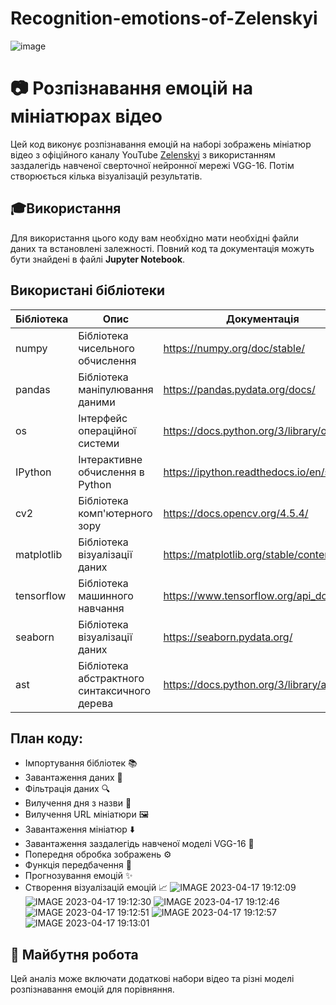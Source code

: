 # Recognition-emotions-of-Zelenskyi
![image](https://user-images.githubusercontent.com/101904816/232555517-113c3f09-15c2-4dc8-a709-f7cb7445e180.png)

# 📷 Розпізнавання емоцій на мініатюрах відео

Цей код виконує розпізнавання емоцій на наборі зображень мініатюр відео з офіційного каналу YouTube [Zelenskyi](https://www.youtube.com/@Zelenskyy_President) з використанням заздалегідь навченої сверточної нейронної мережі VGG-16. Потім створюється кілька візуалізацій результатів.

## 🎓Використання

Для використання цього коду вам необхідно мати необхідні файли даних та встановлені залежності. Повний код та документація можуть бути знайдені в файлі **Jupyter Notebook**.

## Використані бібліотеки

| Бібліотека | Опис | Документація |
| --- | --- | --- |
| numpy | Бібліотека чисельного обчислення | https://numpy.org/doc/stable/ |
| pandas | Бібліотека маніпулювання даними | https://pandas.pydata.org/docs/ |
| os | Інтерфейс операційної системи | https://docs.python.org/3/library/os.html |
| IPython | Інтерактивне обчислення в Python | https://ipython.readthedocs.io/en/stable/ |
| cv2 | Бібліотека комп'ютерного зору | https://docs.opencv.org/4.5.4/ |
| matplotlib | Бібліотека візуалізації даних | https://matplotlib.org/stable/contents.html |
| tensorflow | Бібліотека машинного навчання | https://www.tensorflow.org/api_docs |
| seaborn | Бібліотека візуалізації даних | https://seaborn.pydata.org/ |
| ast | Бібліотека абстрактного синтаксичного дерева | https://docs.python.org/3/library/ast.html |

## План коду:

- Імпортування бібліотек 📚
- Завантаження даних 📂
- Фільтрація даних 🔍
- Вилучення дня з назви 📅
- Вилучення URL мініатюри 🖼️
- Завантаження мініатюр ⬇️
- Завантаження заздалегідь навченої моделі VGG-16 🧠
- Попередня обробка зображень ⚙️
- Функція передбачення 🔮
- Прогнозування емоцій ✨
- Створення візуалізацій емоцій 📈
![IMAGE 2023-04-17 19:12:09](https://user-images.githubusercontent.com/101904816/232559841-1981d915-affe-4485-8b9d-3015e2a4738e.jpg)
![IMAGE 2023-04-17 19:12:30](https://user-images.githubusercontent.com/101904816/232559914-a10ccb69-6a63-47eb-a6c0-b2c5821270ee.jpg)
![IMAGE 2023-04-17 19:12:46](https://user-images.githubusercontent.com/101904816/232559977-5f25166a-239f-4918-9bfe-a929c0ded349.jpg)
![IMAGE 2023-04-17 19:12:51](https://user-images.githubusercontent.com/101904816/232559990-efefa0b2-6cd8-4930-bf86-03c24ff298d9.jpg)
![IMAGE 2023-04-17 19:12:57](https://user-images.githubusercontent.com/101904816/232560005-04121a84-a052-4f06-b476-d9140233a3b7.jpg)
![IMAGE 2023-04-17 19:13:01](https://user-images.githubusercontent.com/101904816/232560026-85a07d63-b848-4462-90bb-fabef391788a.jpg)

## 🚀 Майбутня робота

Цей аналіз може включати додаткові набори відео та різні моделі розпізнавання емоцій для порівняння.
